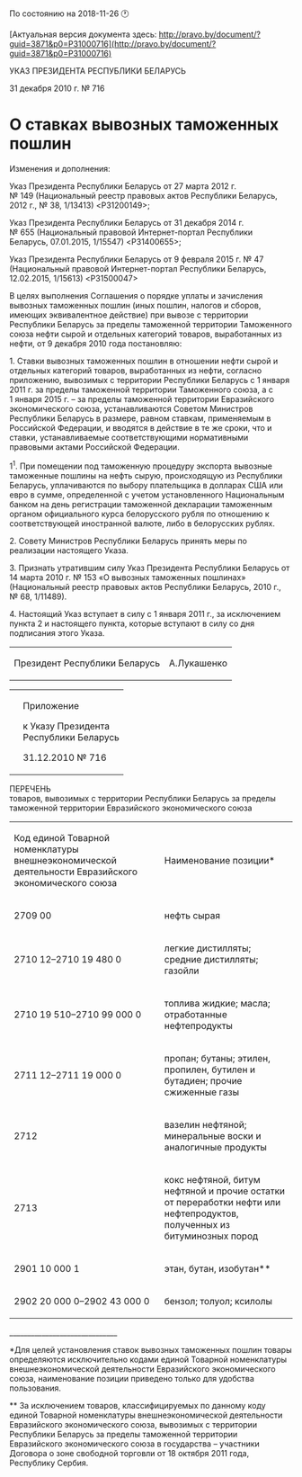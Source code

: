 По состоянию на 2018-11-26 &#x1F550;

[Актуальная версия документа здесь: http://pravo.by/document/?guid=3871&p0=P31000716](http://pravo.by/document/?guid=3871&p0=P31000716)

<p>УКАЗ ПРЕЗИДЕНТА РЕСПУБЛИКИ БЕЛАРУСЬ</p>
<p>31 декабря 2010 г. № 716</p>
<h1>О ставках вывозных таможенных пошлин</h1>
<p>Изменения и дополнения:</p>
<p>Указ Президента Республики Беларусь от 27 марта 2012 г. № 149 (Национальный реестр правовых актов Республики Беларусь, 2012 г., № 38, 1/13413) &lt;P31200149&gt;;</p>
<p>Указ Президента Республики Беларусь от 31 декабря 2014 г. № 655 (Национальный правовой Интернет-портал Республики Беларусь, 07.01.2015, 1/15547) &lt;P31400655&gt;;</p>
<p>Указ Президента Республики Беларусь от 9 февраля 2015 г. № 47 (Национальный правовой Интернет-портал Республики Беларусь, 12.02.2015, 1/15613) &lt;P31500047&gt;</p>
<p></p>
<p>В целях выполнения Соглашения о порядке уплаты и зачисления вывозных таможенных пошлин (иных пошлин, налогов и сборов, имеющих эквивалентное действие) при вывозе с территории Республики Беларусь за пределы таможенной территории Таможенного союза нефти сырой и отдельных категорий товаров, выработанных из нефти, от 9 декабря 2010 года постановляю:</p>
<p>1. Ставки вывозных таможенных пошлин в отношении нефти сырой и отдельных категорий товаров, выработанных из нефти, согласно приложению, вывозимых с территории Республики Беларусь с 1 января 2011 г. за пределы таможенной территории Таможенного союза, а с 1 января 2015 г. – за пределы таможенной территории Евразийского экономического союза, устанавливаются Советом Министров Республики Беларусь в размере, равном ставкам, применяемым в Российской Федерации, и вводятся в действие в те же сроки, что и ставки, устанавливаемые соответствующими нормативными правовыми актами Российской Федерации.</p>
<p>1<sup>1</sup>. При помещении под таможенную процедуру экспорта вывозные таможенные пошлины на нефть сырую, происходящую из Республики Беларусь, уплачиваются по выбору плательщика в долларах США или евро в сумме, определенной с учетом установленного Национальным банком на день регистрации таможенной декларации таможенным органом официального курса белорусского рубля по отношению к соответствующей иностранной валюте, либо в белорусских рублях.</p>
<p>2. Совету Министров Республики Беларусь принять меры по реализации настоящего Указа.</p>
<p>3. Признать утратившим силу Указ Президента Республики Беларусь от 14 марта 2010 г. № 153 «О вывозных таможенных пошлинах» (Национальный реестр правовых актов Республики Беларусь, 2010 г., № 68, 1/11489).</p>
<p>4. Настоящий Указ вступает в силу с 1 января 2011 г., за исключением пункта 2 и настоящего пункта, которые вступают в силу со дня подписания этого Указа.</p>
<p></p>
<table><tr>
<td><p>Президент Республики Беларусь</p></td>
<td><p>А.Лукашенко</p></td>
</tr></table>
<p></p>
<table><tr>
<td><p></p></td>
<td>
<p>Приложение</p>
<p>к Указу Президента <br>Республики Беларусь</p>
<p>31.12.2010 № 716</p>
</td>
</tr></table>
<p>ПЕРЕЧЕНЬ<br>товаров, вывозимых с территории Республики Беларусь за пределы таможенной территории Евразийского экономического союза</p>
<table>
<tr>
<td><p>Код единой Товарной номенклатуры внешнеэкономической деятельности Евразийского экономического союза</p></td>
<td><p>Наименование позиции*</p></td>
</tr>
<tr>
<td><p>2709 00</p></td>
<td><p>нефть сырая</p></td>
</tr>
<tr>
<td><p>2710 12–2710 19 480 0</p></td>
<td><p>легкие дистилляты; средние дистилляты; газойли </p></td>
</tr>
<tr>
<td><p>2710 19 510–2710 99 000 0</p></td>
<td><p>топлива жидкие; масла; отработанные нефтепродукты</p></td>
</tr>
<tr>
<td><p>2711 12–2711 19 000 0</p></td>
<td><p>пропан; бутаны; этилен, пропилен, бутилен и бутадиен; прочие сжиженные газы</p></td>
</tr>
<tr>
<td><p>2712</p></td>
<td><p>вазелин нефтяной; минеральные воски и аналогичные продукты</p></td>
</tr>
<tr>
<td><p>2713</p></td>
<td><p>кокс нефтяной, битум нефтяной и прочие остатки от переработки нефти или нефтепродуктов, полученных из битуминозных пород</p></td>
</tr>
<tr>
<td><p>2901 10 000 1</p></td>
<td><p>этан, бутан, изобутан**</p></td>
</tr>
<tr>
<td><p>2902 20 000 0–2902 43 000 0</p></td>
<td><p>бензол; толуол; ксилолы</p></td>
</tr>
</table>
<p></p>
<p>______________________________</p>
<p>*Для целей установления ставок вывозных таможенных пошлин товары определяются исключительно кодами единой Товарной номенклатуры внешнеэкономической деятельности Евразийского экономического союза, наименование позиции приведено только для удобства пользования.</p>
<p>** За исключением товаров, классифицируемых по данному коду единой Товарной номенклатуры внешнеэкономической деятельности Евразийского экономического союза, вывозимых с территории Республики Беларусь за пределы таможенной территории Евразийского экономического союза в государства – участники Договора о зоне свободной торговли от 18 октября 2011 года, Республику Сербия.</p>
<p></p>